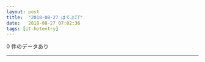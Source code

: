 ```yaml
---
layout: post
title:  "2018-08-27 はてぶIT"
date:   2018-08-27 07:02:36
tags: [it-hotentry]
---
```

0 件のデータあり

<hr>
